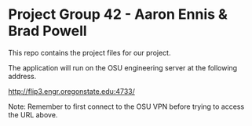 # Project Group 42 - Aaron Ennis & Brad Powell
This repo contains the project files for our project.

The application will run on the OSU engineering server at the following address.

http://flip3.engr.oregonstate.edu:4733/

Note: Remember to first connect to the OSU VPN before trying to access the URL above.
